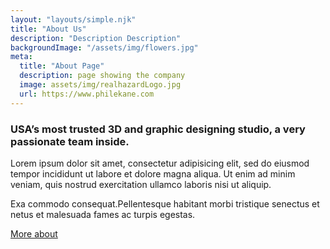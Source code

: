 ```yaml
---
layout: "layouts/simple.njk"
title: "About Us"
description: "Description Description"
backgroundImage: "/assets/img/flowers.jpg"
meta: 
  title: "About Page"
  description: page showing the company
  image: assets/img/realhazardLogo.jpg
  url: https://www.philekane.com
---
```

 
### USA’s most trusted 3D and graphic designing studio, a very passionate team inside.

Lorem ipsum dolor sit amet, consectetur adipisicing elit, sed do eiusmod tempor incididunt ut labore et dolore magna aliqua. Ut enim ad minim veniam, quis nostrud exercitation ullamco laboris nisi ut aliquip.

Exa commodo consequat.Pellentesque habitant morbi tristique senectus et netus et malesuada fames ac turpis egestas.

<a href="#" class="button">More about</a>
